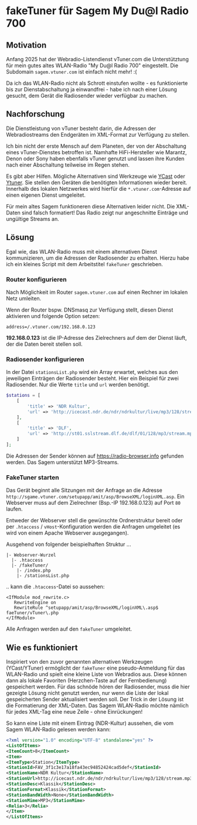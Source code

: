 # fakeTuner für Sagem My Du@l Radio 700

## Motivation
Anfang 2025 hat der Webradio-Listendienst vTuner.com die Unterstütztung für mein gutes altes WLAN-Radio "My Du@l Radio 700" eingestellt. Die Subdomain `sagem.vtuner.com` ist einfach nicht mehr! :(

Da ich das WLAN-Radio nicht als Schrott einstufen wollte - es funktionierte bis zur Dienstabschaltung ja einwandfrei - habe ich nach einer Lösung gesucht, dem Gerät die Radiosender wieder verfügbar zu machen.

## Nachforschung
Die Dienstleistung von vTuner besteht darin, die Adressen der Webradiostreams den Endgeräten im XML-Format zur Verfügung zu stellen.

Ich bin nicht der erste Mensch auf dem Planeten, der von der Abschaltung eines vTuner-Dienstes betroffen ist. Namhafte HiFi-Hersteller wie Marantz, Denon oder Sony haben ebenfalls vTuner genutzt und lassen ihre Kunden nach einer Abschaltung teilweise im Regen stehen.

Es gibt aber Hilfen. Mögliche Alternativen sind Werkzeuge wie [YCast](https://github.com/milaq/YCast) oder [Ytuner](https://github.com/coffeegreg/YTuner). Sie stellen den Geräten die benötigten Informationen wieder bereit.
Innerhalb des lokalen Netzwerkes wird hierfür die `*.vtuner.com`-Adresse auf einen eigenen Dienst umgeleitet.

Für mein altes Sagem funktioneren diese Alternativen leider nicht. Die XML-Daten sind falsch formatiert! Das Radio zeigt nur angeschnitte Einträge und ungültige Streams an.

## Lösung
Egal wie, das WLAN-Radio muss mit einem alternativen Dienst kommunizieren, um die Adressen der Radiosender zu erhalten.
Hierzu habe ich ein kleines Script mit dem Arbeitstitel `fakeTuner` geschrieben.

### Router konfigurieren

Nach Möglichkeit im Router `sagem.vtuner.com` auf einen Rechner im lokalen Netz umleiten.

Wenn der Router bspw. DNSmasq zur Verfügung stellt, diesen Dienst aktivieren und folgende Option setzen: 
```
address=/.vtuner.com/192.168.0.123
```
**192.168.0.123** ist die IP-Adresse des Zielrechners auf dem der Dienst läuft, der die Daten bereit stellen soll.

### Radiosender konfigurieren
In der Datei `stationsList.php` wird ein Array erwartet, welches aus den jeweiligen Einträgen der Radiosender besteht.
Hier ein Beispiel für zwei Radiosender. Nur die Werte `title` und `url` werden benötigt.
```php
$stations = [
    [
        'title' => 'NDR Kultur',
        'url' => 'http://icecast.ndr.de/ndr/ndrkultur/live/mp3/128/stream.mp3?1728425224079&aggregator=web',
    ],
    [
        'title' => 'DLF',
        'url' => 'http://st01.sslstream.dlf.de/dlf/01/128/mp3/stream.mp3?aggregator=web'
    ]
];
```
Die Adressen der Sender können auf https://radio-browser.info gefunden werden. Das Sagem unterstützt MP3-Streams.

### FakeTuner starten

Das Gerät beginnt alle Sitzungen mit der Anfrage an die Adresse `http://sgame.vtuner.com/setupapp/amit/asp/BrowseXML/loginXML.asp`. Ein Webserver muss auf dem Zielrechner (Bsp.-IP 192.168.0.123) auf Port `80` laufen.

Entweder der Webserver stell die gewünschte Ordnerstruktur bereit oder per `.htaccess` / `vHost`-Konfiguration werden die Anfragen umgeleitet (es wird von einem Apache Webserver ausgegangen).

Ausgehend von folgender beispielhaften Struktur ...

```
|- Webserver-Wurzel
  |- .htaccess
  |- /fakeTuner/
    |- /index.php
    |- /stationsList.php
```
 .. kann die `.htaccess`-Datei so aussehen:
 ```
 <IfModule mod_rewrite.c>
    RewriteEngine on
    RewriteRule ^setupapp/amit/asp/BrowseXML/loginXML\.asp$ faeTuner/vTuner\.php
</IfModule>
```

Alle Anfragen werden auf den `fakeTuner` umgeleitet.

## Wie es funktioniert
Inspiriert von den zuvor genannten alternativen Werkzeugen (YCast/YTuner) ermöglicht der `fakeTuner` eine pseudo-Anmeldung für das WLAN-Radio und spielt eine kleine Liste von Webradios aus. Diese können dann als lokale Favoriten (Herzchen-Taste auf der Fernbedienung) gespeichert werden. Für das schnöde hören der Radiosender, muss die hier gezeigte Lösung nicht genutzt werden, nur wenn die Liste der lokal gespeicherten Sender aktualisiert werden soll.
Der Trick in der Lösung ist die Formatierung der XML-Daten. Das Sagem WLAN-Radio möchte nämlich für jedes XML-Tag eine neue Zeile - ohne Einrückungen!

So kann eine Liste mit einem Eintrag (NDR-Kultur) aussehen, die vom Sagem WLAN-Radio gelesen werden kann:
```xml
<?xml version="1.0" encoding="UTF-8" standalone="yes" ?>
<ListOfItems>
<ItemCount>8</ItemCount>
<Item>
<ItemType>Station</ItemType>
<StationId>FAV_3f1c3e17a18fa43ec94852424cad5def</StationId>
<StationName>NDR Kultur</StationName>
<StationUrl>http://icecast.ndr.de/ndr/ndrkultur/live/mp3/128/stream.mp3?1728425224079&aggregator=web</StationUrl>
<StationDesc>Klassik</StationDesc>
<StationFormat>Klassik</StationFormat>
<StationBandWidth>None</StationBandWidth>
<StationMime>MP3</StationMime>
<Relia>3</Relia>
</Item>
</ListOfItems>
```

